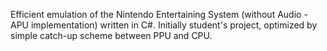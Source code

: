 Efficient emulation of the Nintendo Entertaining System (without Audio - APU implementation) written in C#.
Initially student's project, optimized by simple catch-up scheme between PPU and CPU.
